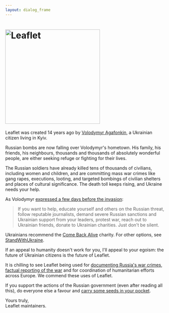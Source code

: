 ```yaml
---
layout: dialog_frame
---
```


<h1><img src="/docs/images/logo-ua.png" alt="Leaflet" width="300" /></h1>

Leaflet was created 14 years ago by [Volodymyr Agafonkin](https://agafonkin.com), a Ukrainian citizen living in Kyiv.

Russian bombs are now falling over Volodymyr's hometown. His family, his friends, his neighbours, thousands and thousands of absolutely wonderful people, are either seeking refuge or fighting for their lives.

The Russian soldiers have already killed tens of thousands of civilians, including women and children, and are committing mass war crimes like gang rapes, executions, looting, and targeted bombings of civilian shelters and places of cultural significance. The death toll keeps rising, and Ukraine needs your help.

As Volodymyr [expressed a few days before the invasion](https://twitter.com/LeafletJS/status/1496051256409919489):

> If you want to help, educate yourself and others on the Russian threat, follow reputable journalists, demand severe Russian sanctions and Ukrainian support from your leaders, protest war, reach out to Ukrainian friends, donate to Ukrainian charities. Just don't be silent.

Ukrainians recommend the [Come Back Alive](https://savelife.in.ua/en/) charity. For other options, see [StandWithUkraine](https://stand-with-ukraine.pp.ua).

If an appeal to humanity doesn't work for you, I'll appeal to your egoism: the future of Ukrainian citizens is the future of Leaflet.

It is chilling to see Leaflet being used for [documenting Russia's war crimes](https://ukraine.bellingcat.com/), [factual reporting of the war](https://liveuamap.com/) and for coordination of humanitarian efforts across Europe. We commend these uses of Leaflet.

If you support the actions of the Russian government (even after reading all this), do everyone else a favour and [carry some seeds in your pocket](https://www.theguardian.com/world/video/2022/feb/25/ukrainian-woman-sunflower-seeds-russian-soldiers-video).

Yours truly,<br>
Leaflet maintainers.
